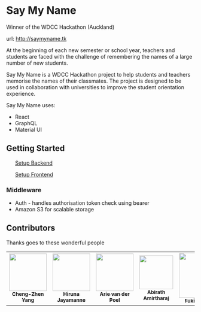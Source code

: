 # Say My Name

Winner of the WDCC Hackathon (Auckland)

url: http://saymyname.tk

At the beginning of each new semester or school year, teachers and students are faced with the challenge of remembering the names of a large number of new students.

Say My Name is a WDCC Hackathon project to help students and teachers memorise the names of their classmates. The project is designed to be used in collaboration with universities to improve the student orientation experience.

Say My Name uses:
- React
- GraphQL
- Material UI

## Getting Started
&nbsp;&nbsp;&nbsp;&nbsp;&nbsp;&nbsp;[Setup Backend](backend/README.md)

&nbsp;&nbsp;&nbsp;&nbsp;&nbsp;&nbsp;[Setup Frontend](frontend/README.md)



### Middleware
 - Auth - handles authorisation token check using bearer
 - Amazon S3 for scalable storage

## Contributors

Thanks goes to these wonderful people
<!-- ALL-CONTRIBUTORS-LIST:START - Do not remove or modify this section -->
<!-- prettier-ignore-start -->
<!-- markdownlint-disable -->
<table>
  <tr>
    <td align="center"><a href="https://github.com/scorpionknifes"><img src="https://media-exp1.licdn.com/dms/image/C5603AQHRJG6TkD9bew/profile-displayphoto-shrink_400_400/0?e=1602115200&v=beta&t=yqLhAPp9PAG19O_gJ9RstY7ISEJDnBs_99hjZU48XAc" width="100px;" alt=""/><br /><sub><b>Cheng-Zhen Yang</b></sub></a><br /><a href="https://github.com/ohbm/hackathon2020/commits?author=llevitis" title="Code"></td>
    <td align="center"><a href="https://github.com/hirunya"><img src="https://avatars1.githubusercontent.com/u/20044495?s=400&u=0df69d5dc56364774c2072edc026ad6f78feb272&v=4" width="100px;" alt=""/><br /><sub><b>Hiruna Jayamanne</b></sub></a><br /><a href="https://github.com/ohbm/hackathon2020/commits?author=llevitis" title="Code"></td>
    <td align="center"><a href="https://github.com/arievdp/"><img src="https://avatars1.githubusercontent.com/u/63568512?s=400&u=52808425006d200bd675d00f95771c9a912e5a5f&v=4" width="100px;" alt=""/><br /><sub><b>Arie van der Poel</b></sub></a><br /><a href="https://github.com/arievdp/" title="Code"></td>
    <td align="center"><a href="https://github.com/Abirath"><img src="https://media-exp1.licdn.com/dms/image/C5103AQHAzsc6ZCu9zQ/profile-displayphoto-shrink_400_400/0?e=1602115200&v=beta&t=tEq606x4jQKBT6GAflp7EBlvwilJOYivaN4qS9TY6c8" width="90px;" alt=""/><br /><sub><b>Abirath Amirtharaj</b></sub></a><br /><a href="https://github.com/Abirath" title="Code"></td>
    <td align="center"><a href="https://github.com/Fuki-UoA"><img src="https://media-exp1.licdn.com/dms/image/C5603AQE369EAlONdiA/profile-displayphoto-shrink_400_400/0?e=1602115200&v=beta&t=AupqHjFl3Pmm6oqpTGN6Jn__phSv2PyJb7IcCn9lWjc" width="120px;" alt=""/><br /><sub><b>Fuki Babasaki</b></sub></a><br /><a href="https://github.com/Fuki-UoA" title="Code"></td>
    <td align="center"><a href="https://github.com/neville-loh"><img src="https://media-exp1.licdn.com/dms/image/C5603AQGgCOktbuD2AQ/profile-displayphoto-shrink_400_400/0?e=1602115200&v=beta&t=7NqjYWnjRp16gkZj0PBrm6JclvsNUPDeW2MYIRegh5A" width="120px;" alt=""/><br /><sub><b>Neville Loh</b></sub></a><br /><a href="https://github.com/neville-loh" title="Code"></td>

  </tr>
</table>
